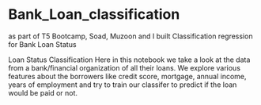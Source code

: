 # Bank_Loan_classification
as part of T5 Bootcamp, Soad, Muzoon and I built Classification regression for Bank Loan Status


Loan Status Classification Here in this notebook we take a look at the data from a bank/financial organization of all their loans. We explore various features about the borrowers like credit score, mortgage, annual income, years of employment and try to train our classifer to predict if the loan would be paid or not.

